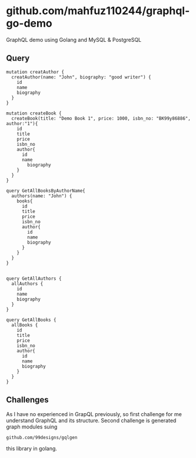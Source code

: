 # github.com/mahfuz110244/graphql-go-demo
GraphQL demo using Golang and MySQL & PostgreSQL

## Query
```
mutation creatAuthor {
  creatAuthor(name: "John", biography: "good writer") {
    id
    name
    biography
  }
}

mutation createBook {
  createBook(title: "Demo Book 1", price: 1000, isbn_no: "BK99y86886", author:"1"){
    id
    title
    price
    isbn_no
    author{
      id
      name
    	biography
    }
  }
}

query GetAllBooksByAuthorName{
  authors(name: "John") {
    books{
      id
      title
      price
      isbn_no
      author{
        id
        name
        biography
      }
    }
  }
}


query GetAllAuthors {
  allAuthors {
    id
    name
    biography
  }
}

query GetAllBooks {
  allBooks {
   	id
    title
    price
    isbn_no
    author{
      id
      name
      biography
    }
  }
}
```

## Challenges
As I have no experienced in GrapQL previously, so first challenge for me understand GraphQL and its structure. Second challenge is generated graph modules suing
```
github.com/99designs/gqlgen
```
this library in golang.